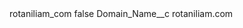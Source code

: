 <?xml version="1.0" encoding="UTF-8"?>
<CustomMetadata xmlns="http://soap.sforce.com/2006/04/metadata" xmlns:xsi="http://www.w3.org/2001/XMLSchema-instance" xmlns:xsd="http://www.w3.org/2001/XMLSchema">
    <label>rotaniliam_com</label>
    <protected>false</protected>
    <values>
        <field>Domain_Name__c</field>
        <value xsi:type="xsd:string">rotaniliam.com</value>
    </values>
</CustomMetadata>
